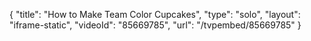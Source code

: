 {
    "title": "How to Make Team Color Cupcakes",
    "type": "solo",
    "layout": "iframe-static",
    "videoId": "85669785",
    "url": "\/tvpembed\/85669785"
}